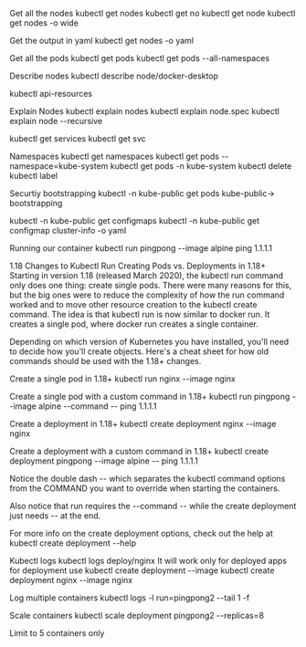 Get all the nodes
kubectl get nodes
kubectl get no
kubectl get node
kubectl get nodes -o wide

Get the output in yaml
kubectl get nodes -o yaml

Get all the pods
kubectl get pods
kubectl get pods --all-namespaces

Describe nodes
kubectl describe node/docker-desktop

kubectl api-resources

Explain Nodes
kubectl explain nodes
kubectl explain node.spec
kubectl explain node --recursive

kubectl get services
kubectl get svc

Namespaces
kubectl get namespaces
kubectl get pods --namespace=kube-system
kubectl get pods -n kube-system
kubectl delete
kubectl label

Securtiy bootstrapping
kubectl -n kube-public get pods
kube-public-> bootstrapping

kubectl -n kube-public get configmaps
kubectl -n kube-public get configmap cluster-info -o yaml


Running our container
kubectl run pingpong --image alpine ping 1.1.1.1

1.18 Changes to Kubectl Run
Creating Pods vs. Deployments in 1.18+
Starting in version 1.18 (released March 2020), the kubectl run command only does one thing: create single pods. There were many reasons for this, but the big ones were to reduce the complexity of how the run command worked and to move other resource creation to the kubectl create command. The idea is that kubectl run is now similar to docker run. It creates a single pod, where docker run creates a single container.


Depending on which version of Kubernetes you have installed, you'll need to decide how you'll create objects. Here's a cheat sheet for how old commands should be used with the 1.18+ changes.

Create a single pod in 1.18+
kubectl run nginx --image nginx

Create a single pod with a custom command in 1.18+
kubectl run pingpong --image alpine --command -- ping 1.1.1.1

Create a deployment in 1.18+
kubectl create deployment nginx --image nginx

Create a deployment with a custom command in 1.18+
 kubectl create deployment pingpong --image alpine -- ping 1.1.1.1

Notice the double dash -- which separates the kubectl command options from the COMMAND you want to override when starting the containers.

Also notice that run requires the --command -- <cmd> <arg> while the create deployment just needs -- <cmd> <arg> at the end.

For more info on the create deployment options, check out the help at kubectl create deployment --help


Kubectl logs
kubectl logs deploy/nginx
It will work only for deployed apps
for deployment use
kubectl create deployment <name> --image <image-name>
kubectl create deployment nginx --image nginx


Log multiple containers
kubectl logs -l run=pingpong2 --tail 1 -f

Scale containers
kubectl scale deployment pingpong2 --replicas=8

Limit to 5 containers only







